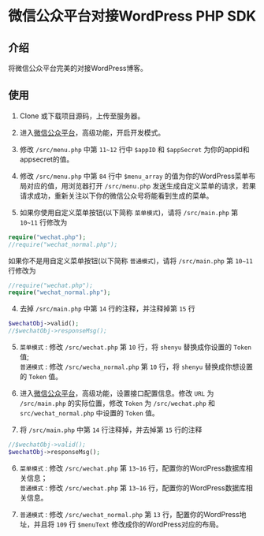 微信公众平台对接WordPress PHP SDK
=====

介绍
-----
  将微信公众平台完美的对接WordPress博客。


使用
-----

  1. Clone 或下载项目源码，上传至服务器。

  2. 进入[微信公众平台](https://mp.weixin.qq.com/)，高级功能，开启开发模式。

  3. 修改 `/src/menu.php` 中第 `11~12` 行中 `$appID` 和 `$appSecret` 为你的appid和appsecret的值。
  
  4. 修改 `/src/menu.php` 中第 `84` 行中 `$menu_array` 的值为你的WordPress菜单布局对应的值，用浏览器打开 `/src/menu.php` 发送生成自定义菜单的请求，若果请求成功，重新关注以下你的微信公众号将能看到生成的菜单。
  
  5. 如果你使用自定义菜单按钮(以下简称 `菜单模式`)，请将 `/src/main.php` 第 `10~11` 行修改为
  ```php
  require("wechat.php");
  //require("wechat_normal.php");
  ```
  如果你不是用自定义菜单按钮(以下简称 `普通模式`)，请将 `/src/main.php` 第 `10~11` 行修改为
  ```php
  //require("wechat.php");
  require("wechat_normal.php");
  ```
  
  4. 去掉 `/src/main.php` 中第 `14` 行的注释，并注释掉第 `15` 行
  ```php
  $wechatObj->valid();
  //$wechatObj->responseMsg();
  ```

  5. `菜单模式` : 修改 `/src/wechat.php` 第 `10` 行，将 `shenyu` 替换成你设置的 `Token` 值;<br />
  `普通模式` : 修改 `/src/wecha_normal.php` 第 `10` 行，将 `shenyu` 替换成你想设置的 `Token` 值。


  6. 进入[微信公众平台](https://mp.weixin.qq.com/)，高级功能，设置接口配置信息。修改 `URL` 为 `/src/main.php` 的实际位置，修改 `Token` 为 `/src/wechat.php` 和 `src/wechat_normal.php` 中设置的 `Token` 值。

  4. 将 `/src/main.php` 中第 `14` 行注释掉，并去掉第 `15` 行的注释
  ```php
  //$wechatObj->valid();
  $wechatObj->responseMsg();
  ```

  6. `菜单模式` : 修改 `/src/wechat.php` 第 `13~16` 行，配置你的WordPress数据库相关信息；<br />
  `普通模式` : 修改 `/src/wechat.php` 第 `13~16` 行，配置你的WordPress数据库相关信息。

  7. `普通模式` : 修改 `/src/wechat_normal.php` 第 `13` 行，配置你的WordPress地址，并且将 `109` 行 `$menuText` 修改成你的WordPress对应的布局。




